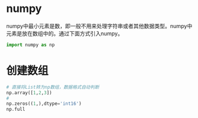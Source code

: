 # numpy
numpy中最小元素是数，即一般不用来处理字符串或者其他数据类型。numpy中元素是放在数组中的。通过下面方式引入numpy。
```py
import numpy as np
```
# 创建数组
```py
# 直接将List转为np数组，数据格式自动判断
np.array([1,2,3])
# 
np.zeros((1,),dtype='int16')
np.full
```
